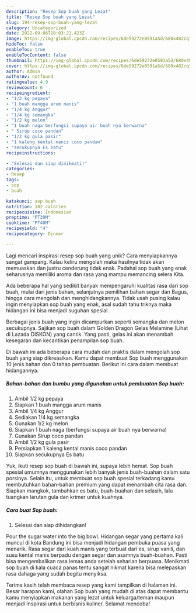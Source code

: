 ```yaml
---
description: "Resep Sop buah yang Lezat"
title: "Resep Sop buah yang Lezat"
slug: 194-resep-sop-buah-yang-lezat
category: Uncategorized
date: 2022-09-06T10:03:21.423Z
image: https://img-global.cpcdn.com/recipes/6de59272e0591a5d/680x482cq70/sop-buah-foto-resep-utama.jpg
hideToc: false
enableToc: true
enableTocContent: false
thumbnail: https://img-global.cpcdn.com/recipes/6de59272e0591a5d/680x482cq70/sop-buah-foto-resep-utama.jpg
cover: https://img-global.cpcdn.com/recipes/6de59272e0591a5d/680x482cq70/sop-buah-foto-resep-utama.jpg
author: Admin
authorAv: notfound
ratingvalue: 4.9
reviewcount: 6
recipeingredient:
- "1/2 kg pepaya"
- "1 buah mangga arum manis"
- "1/4 kg Anggur"
- "1/4 kg semangka"
- "1/2 kg melon"
- "1 buah naga berfungsi supaya air buah nya berwarna"
- " Sirup coco pandan"
- "1/2 kg gula pasir"
- "1 kaleng kental manis coco pandan"
- "secukupnya Es batu"
recipeinstructions:

- "Selesai dan siap dinikmati!"
categories:
- Resep
tags:
- sop
- buah

katakunci: sop buah 
nutrition: 182 calories
recipecuisine: Indonesian
preptime: "PT39M"
cooktime: "PT40M"
recipeyield: "4"
recipecategory: Dinner

---
```





Lagi mencari inspirasi resep sop buah yang unik? Cara menyiapkannya sangat gampang. Kalau keliru mengolah maka hasilnya tidak akan memuaskan dan justru cenderung tidak enak. Padahal sop buah yang enak seharusnya memiliki aroma dan rasa yang mampu memancing selera Kita.





Ada beberapa hal yang sedikit banyak mempengaruhi kualitas rasa dari sop buah, mulai dari jenis bahan, selanjutnya pemilihan bahan segar dan Bagus, hingga cara mengolah dan menghidangkannya. Tidak usah pusing kalau ingin menyiapkan sop buah yang enak,      asal sudah tahu triknya maka hidangan ini bisa menjadi suguhan spesial.














Berbagai jenis buah yang ingin dicampurkan seperti semangka dan melon secukupnya. Sajikan sop buah dalam Golden Dragon Gelas Melamine (Lihat di Lazada DISKON) yang cantik. Yang pasti, gelas ini akan menambah kesegaran dan kecantikan penampilan sop buah.






Di bawah ini ada beberapa cara mudah dan praktis dalam mengolah sop buah yang siap dikreasikan. Kamu dapat membuat Sop buah menggunakan 10 jenis bahan dan 0 tahap pembuatan. Berikut ini cara dalam membuat hidangannya.

<!--inarticleads1-->

##### Bahan-bahan dan bumbu yang digunakan untuk pembuatan Sop buah:

1. Ambil 1/2 kg pepaya
1. Siapkan 1 buah mangga arum manis
1. Ambil 1/4 kg Anggur
1. Sediakan 1/4 kg semangka
1. Gunakan 1/2 kg melon
1. Siapkan 1 buah naga (berfungsi supaya air buah nya berwarna)
1. Gunakan  Sirup coco pandan
1. Ambil 1/2 kg gula pasir
1. Persiapkan 1 kaleng kental manis coco pandan
1. Siapkan secukupnya Es batu


Yuk, ikuti resep sop buah di bawah ini, supaya lebih hemat. Sop buah spesial umumnya menggunakan lebih banyak jenis buah-buahan dalam satu porsinya. Selain itu, untuk membuat sop buah spesial terkadang kamu membutuhkan bahan-bahan premium yang dapat menambah cita rasa dan. Siapkan mangkok, tambahkan es batu, buah-buahan dan selasih, lalu tuangkan larutan gula dan krimer untuk kuahnya. 

<!--inarticleads2-->

##### Cara buat Sop buah:


1. Selesai dan siap dihidangkan!

Pour the sugar water into the big bowl. Hidangan segar yang pertama kali muncul di kota Bandung ini bisa menjadi hidangan pembuka puasa yang menarik. Rasa segar dari kuah manis yang terbuat dari es, sirup vanili, dan susu kental manis berpadu dengan segar dan asamnya buah-buahan. Pasti bisa mengembalikan rasa lemas anda setelah seharian berpuasa. Menikmati sop buah di kala cuaca panas tentu sangat nikmat karena bisa melepaskan rasa dahaga yang sudah begitu menyiksa. 

Terima kasih telah membaca resep yang kami tampilkan di halaman ini. Besar harapan kami, olahan Sop buah yang mudah di atas dapat membantu kamu menyiapkan makanan yang lezat untuk keluarga/teman maupun menjadi inspirasi untuk berbisnis kuliner. Selamat mencoba!
